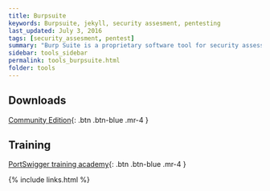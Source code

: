 ```yaml
---
title: Burpsuite
keywords: Burpsuite, jekyll, security assesment, pentesting
last_updated: July 3, 2016
tags: [security_assesment, pentest] 
summary: "Burp Suite is a proprietary software tool for security assessment and penetration testing of web applications."
sidebar: tools_sidebar
permalink: tools_burpsuite.html
folder: tools
---
```


## Downloads


[Community Edition](https://portswigger.net/burp/communitydownload){: .btn .btn-blue .mr-4 }

## Training


[PortSwigger training academy](https://portswigger.net/web-security){: .btn .btn-blue .mr-4 }

{% include links.html %}
